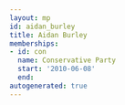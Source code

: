 ```yaml
---
layout: mp
id: aidan_burley
title: Aidan Burley
memberships:
- id: con
  name: Conservative Party
  start: '2010-06-08'
  end: 
autogenerated: true
---
```

